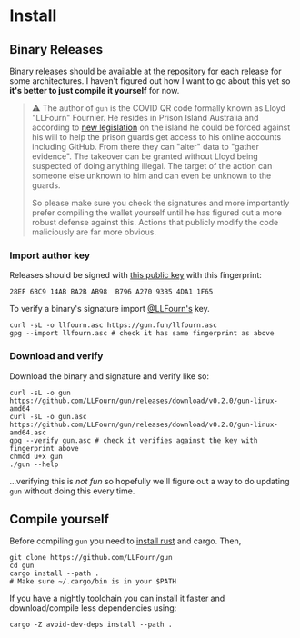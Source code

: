 # Install

## Binary Releases
    
Binary releases should be available at [the repository](https://github.com/LLFourn/gun/releases) for each release for some architectures.
I haven't figured out how I want to go about this yet so **it's better to just compile it yourself** for now.

> ⚠️ The author of `gun` is the COVID QR code formally known as Lloyd "LLFourn" Fournier.
> He resides in Prison Island Australia and according to [new legislation] on the island he could be forced against his will to help the prison guards get access to his online accounts including GitHub.
> From there they can "alter" data to "gather evidence".
> The takeover can be granted without Lloyd being suspected of doing anything illegal.
> The target of the action can someone else unknown to him and can even be unknown to the guards.
>
> So please make sure you check the signatures and more importantly prefer compiling the wallet yourself until he has figured out a more robust defense against this.
> Actions that publicly modify the code maliciously are far more obvious.

### Import author key
Releases should be signed with [this public key](./llfourn-public-key.asc) with this fingerprint:

```
28EF 6BC9 14AB BA2B AB98  B796 A270 93B5 4DA1 1F65
```

To verify a binary's signature import <a href="https://twitter.com/LLFourn">@LLFourn's</a> key.

```
curl -sL -o llfourn.asc https://gun.fun/llfourn.asc
gpg --import llfourn.asc # check it has same fingerprint as above
```

### Download and verify 

Download the binary and signature and verify like so:

```
curl -sL -o gun https://github.com/LLFourn/gun/releases/download/v0.2.0/gun-linux-amd64
curl -sL -o gun.asc https://github.com/LLFourn/gun/releases/download/v0.2.0/gun-linux-amd64.asc
gpg --verify gun.asc # check it verifies against the key with fingerprint above
chmod u+x gun
./gun --help
```

...verifying this is *not fun* so hopefully we'll figure out a way to do updating `gun` without doing this every time.

## Compile yourself 

Before compiling `gun` you need to [install rust](https://www.rust-lang.org/tools/install) and cargo.
Then,

```
git clone https://github.com/LLFourn/gun
cd gun
cargo install --path .
# Make sure ~/.cargo/bin is in your $PATH
```

If you have a nightly toolchain you can install it faster and download/compile less dependencies using:

```
cargo -Z avoid-dev-deps install --path .
```

[new legislation]: https://parlinfo.aph.gov.au/parlInfo/download/legislation/bills/r6623_aspassed/toc_pdf/20144b01.pdf;fileType=application%2Fpdf



